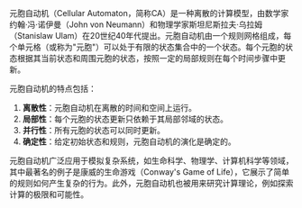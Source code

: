 
元胞自动机（Cellular Automaton，简称CA）是一种离散的计算模型，由数学家约翰·冯·诺伊曼（John von Neumann）和物理学家斯坦尼斯拉夫·乌拉姆（Stanislaw Ulam）在20世纪40年代提出。元胞自动机由一个规则网格组成，每个单元格（或称为"元胞"）可以处于有限的状态集合中的一个状态。每个元胞的状态根据其当前状态和周围元胞的状态，按照一定的局部规则在每个时间步骤中更新。

元胞自动机的特点包括：
1. **离散性**：元胞自动机在离散的时间和空间上运行。
2. **局部性**：每个元胞的状态更新只依赖于其局部邻域的状态。
3. **并行性**：所有元胞的状态可以同时更新。
4. **确定性**：给定初始状态和规则，元胞自动机的演化是确定的。

元胞自动机广泛应用于模拟复杂系统，如生命科学、物理学、计算机科学等领域，其中最著名的例子是康威的生命游戏（Conway's Game of Life），它展示了简单的规则如何产生复杂的行为。此外，元胞自动机也被用来研究计算理论，例如探索计算的极限和可能性。
